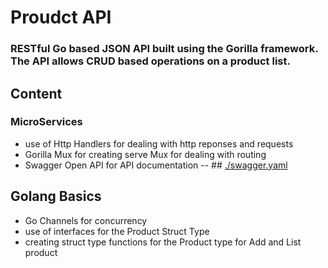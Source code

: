 # Proudct API


### RESTful Go based JSON API built using the Gorilla framework. The API allows CRUD based operations on a product list.

## Content
### MicroServices
- use of Http Handlers for dealing with http reponses and requests
- Gorilla Mux for creating serve Mux for dealing with routing
- Swagger Open API for API documentation -- ## [./swagger.yaml](./swagger.yaml)


## Golang Basics
- Go Channels for concurrency 
- use of interfaces for the Product Struct Type
- creating struct type functions for the Product type for Add and List product